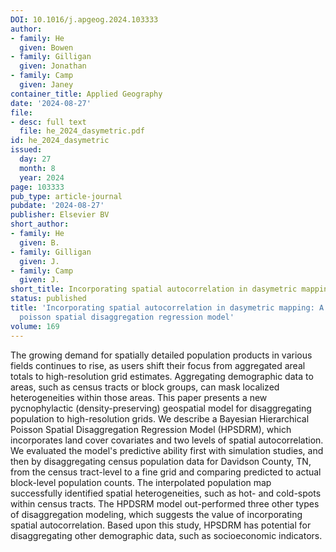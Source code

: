 ```yaml
---
DOI: 10.1016/j.apgeog.2024.103333
author:
- family: He
  given: Bowen
- family: Gilligan
  given: Jonathan
- family: Camp
  given: Janey
container_title: Applied Geography
date: '2024-08-27'
file:
- desc: full text
  file: he_2024_dasymetric.pdf
id: he_2024_dasymetric
issued:
  day: 27
  month: 8
  year: 2024
page: 103333
pub_type: article-journal
pubdate: '2024-08-27'
publisher: Elsevier BV
short_author:
- family: He
  given: B.
- family: Gilligan
  given: J.
- family: Camp
  given: J.
short_title: Incorporating spatial autocorrelation in dasymetric mapping
status: published
title: 'Incorporating spatial autocorrelation in dasymetric mapping: A hierarchical
  poisson spatial disaggregation regression model'
volume: 169
---
```

The growing demand for spatially detailed population products in various fields continues to rise, as users shift their focus from aggregated areal totals to high-resolution grid estimates. Aggregating demographic data to areas, such as census tracts or block groups, can mask localized heterogeneities within those areas. This paper presents a new pycnophylactic (density-preserving) geospatial model for disaggregating population to high-resolution grids. We describe a Bayesian Hierarchical Poisson Spatial Disaggregation Regression Model (HPSDRM), which incorporates land cover covariates and two levels of spatial autocorrelation. We evaluated the model&#x27;s predictive ability first with simulation studies, and then by disaggregating census population data for Davidson County, TN, from the census tract-level to a fine grid and comparing predicted to actual block-level population counts. The interpolated population map successfully identified spatial heterogeneities, such as hot- and cold-spots within census tracts. The HPDSRM model out-performed three other types of disaggregation modeling, which suggests the value of incorporating spatial autocorrelation. Based upon this study, HPSDRM has potential for disaggregating other demographic data, such as socioeconomic indicators.
